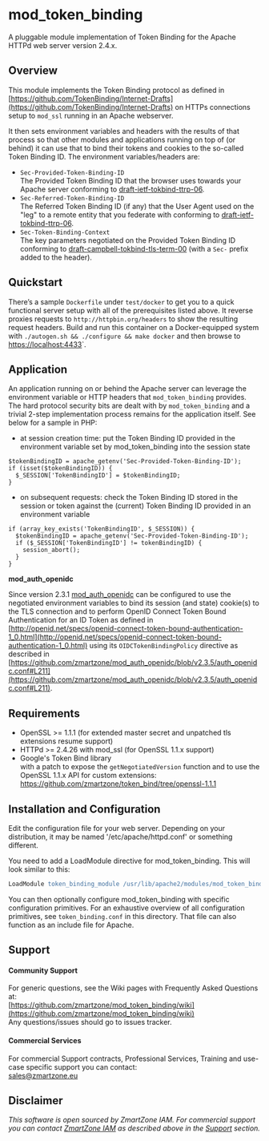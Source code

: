 # mod_token_binding

A pluggable module implementation of Token Binding for the Apache HTTPd web server version 2.4.x.

## Overview

This module implements the Token Binding protocol as defined in [https://github.com/TokenBinding/Internet-Drafts](https://github.com/TokenBinding/Internet-Drafts) on HTTPs connections setup to `mod_ssl` running in an Apache webserver.
 
It then sets environment variables and headers with the results of that process so that other modules and applications running on top of (or behind) it can use that to bind their tokens and cookies to the so-called Token Binding ID. The environment variables/headers are:

- `Sec-Provided-Token-Binding-ID`  
  The Provided Token Binding ID that the browser uses towards your Apache server conforming to [draft-ietf-tokbind-ttrp-06](https://tools.ietf.org/html/draft-ietf-tokbind-ttrp-06#section-2.2).
- `Sec-Referred-Token-Binding-ID`  
  The Referred Token Binding ID (if any) that the User Agent used on the "leg" to a remote entity that you federate with conforming to [draft-ietf-tokbind-ttrp-06](https://tools.ietf.org/html/draft-ietf-tokbind-ttrp-06#section-2.2).
- `Sec-Token-Binding-Context`  
  The key parameters negotiated on the Provided Token Binding ID conforming to [draft-campbell-tokbind-tls-term-00](https://tools.ietf.org/html/draft-campbell-tokbind-tls-term-00#section-2) (with a `Sec-` prefix added to the header).

## Quickstart

There’s a sample `Dockerfile` under `test/docker` to get you to a quick functional server setup with all of the prerequisites listed above. It reverse proxies requests to `http://httpbin.org/headers` to show the resulting request headers.
Build and run this container on a Docker-equipped system with `./autogen.sh && ./configure && make docker` and then browse to [https://localhost:4433](https://localhost:4433)`.

## Application

An application running on or behind the Apache server can leverage the environment variable or HTTP headers that `mod_token_binding` provides. The hard protocol security bits are dealt with by `mod_token_binding` and a trivial 2-step implementation process remains for the application itself. See below for a sample in PHP:

- at session creation time: put the Token Binding ID provided in the environment variable set by mod_token_binding into the session state

```
$tokenBindingID = apache_getenv('Sec-Provided-Token-Binding-ID');
if (isset($tokenBindingID)) {
  $_SESSION['TokenBindingID'] = $tokenBindingID;
}
```

- on subsequent requests: check the Token Binding ID stored in the session or token against the (current) Token Binding ID provided in an environment variable

```
if (array_key_exists('TokenBindingID', $_SESSION)) {
  $tokenBindingID = apache_getenv('Sec-Provided-Token-Binding-ID');
  if ($_SESSION['TokenBindingID'] != tokenBindingID) {
    session_abort();
  }
}
```

**mod_auth_openidc**

Since version 2.3.1 [mod_auth_openidc](https://github.com/zmartzone/mod_auth_openidc) can be configured to use the negotiated environment variables to bind its session (and state) cookie(s) to the TLS connection and to perform OpenID Connect Token Bound Authentication for an ID Token as defined in [http://openid.net/specs/openid-connect-token-bound-authentication-1_0.html](http://openid.net/specs/openid-connect-token-bound-authentication-1_0.html) using its `OIDCTokenBindingPolicy` directive as described in [https://github.com/zmartzone/mod_auth_openidc/blob/v2.3.5/auth_openidc.conf#L211](https://github.com/zmartzone/mod_auth_openidc/blob/v2.3.5/auth_openidc.conf#L211).

## Requirements

- OpenSSL >= 1.1.1 (for extended master secret and unpatched tls extensions resume support)  
- HTTPd >= 2.4.26 with mod_ssl (for OpenSSL 1.1.x support) 
- Google's Token Bind library  
  with a patch to expose the `getNegotiatedVersion` function and to use the OpenSSL 1.1.x API for custom extensions: https://github.com/zmartzone/token_bind/tree/openssl-1.1.1  

## Installation and Configuration

Edit the configuration file for your web server. Depending on
your distribution, it may be named '/etc/apache/httpd.conf' or something
different.

You need to add a LoadModule directive for mod_token_binding. This will
look similar to this:

```apache
LoadModule token_binding_module /usr/lib/apache2/modules/mod_token_binding.so
```

You can then optionally configure mod_token_binding with specific configuration primitives.
For an exhaustive overview of all configuration primitives, see `token_binding.conf` in this directory.
That file can also function as an include file for Apache.

## Support

#### Community Support
For generic questions, see the Wiki pages with Frequently Asked Questions at:  
  [https://github.com/zmartzone/mod_token_binding/wiki](https://github.com/zmartzone/mod_token_binding/wiki)  
Any questions/issues should go to issues tracker.

#### Commercial Services
For commercial Support contracts, Professional Services, Training and use-case specific support you can contact:  
  [sales@zmartzone.eu](mailto:sales@zmartzone.eu)  

Disclaimer
----------

*This software is open sourced by ZmartZone IAM. For commercial support
you can contact [ZmartZone IAM](https://www.zmartzone.eu) as described above in the [Support](#support) section.*
